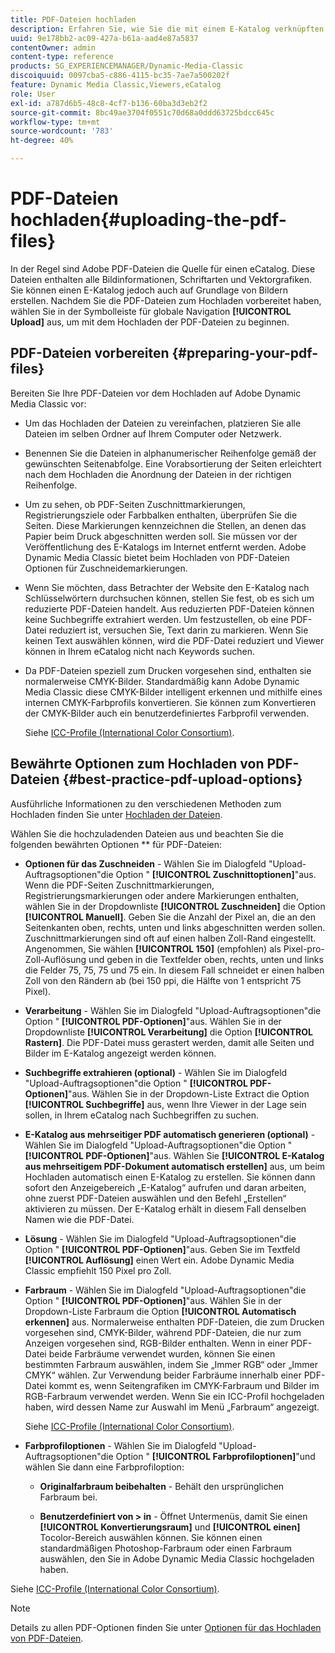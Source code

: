 ```yaml
---
title: PDF-Dateien hochladen
description: Erfahren Sie, wie Sie die mit einem E-Katalog verknüpften PDF-Dateien in Adobe Dynamic Media Classic hochladen.
uuid: 9e178bb2-ac09-427a-b61a-aad4e87a5837
contentOwner: admin
content-type: reference
products: SG_EXPERIENCEMANAGER/Dynamic-Media-Classic
discoiquuid: 0097cba5-c886-4115-bc35-7ae7a500202f
feature: Dynamic Media Classic,Viewers,eCatalog
role: User
exl-id: a787d6b5-48c8-4cf7-b136-60ba3d3eb2f2
source-git-commit: 8bc49ae3704f0551c70d68a0ddd63725bdcc645c
workflow-type: tm+mt
source-wordcount: '783'
ht-degree: 40%

---
```


# PDF-Dateien hochladen{#uploading-the-pdf-files}

In der Regel sind Adobe PDF-Dateien die Quelle für einen eCatalog. Diese Dateien enthalten alle Bildinformationen, Schriftarten und Vektorgrafiken. Sie können einen E-Katalog jedoch auch auf Grundlage von Bildern erstellen. Nachdem Sie die PDF-Dateien zum Hochladen vorbereitet haben, wählen Sie in der Symbolleiste für globale Navigation **[!UICONTROL Upload]** aus, um mit dem Hochladen der PDF-Dateien zu beginnen.

## PDF-Dateien vorbereiten {#preparing-your-pdf-files}

Bereiten Sie Ihre PDF-Dateien vor dem Hochladen auf Adobe Dynamic Media Classic vor:

* Um das Hochladen der Dateien zu vereinfachen, platzieren Sie alle Dateien im selben Ordner auf Ihrem Computer oder Netzwerk.
* Benennen Sie die Dateien in alphanumerischer Reihenfolge gemäß der gewünschten Seitenabfolge. Eine Vorabsortierung der Seiten erleichtert nach dem Hochladen die Anordnung der Dateien in der richtigen Reihenfolge.
* Um zu sehen, ob PDF-Seiten Zuschnittmarkierungen, Registrierungsziele oder Farbbalken enthalten, überprüfen Sie die Seiten. Diese Markierungen kennzeichnen die Stellen, an denen das Papier beim Druck abgeschnitten werden soll. Sie müssen vor der Veröffentlichung des E-Katalogs im Internet entfernt werden. Adobe Dynamic Media Classic bietet beim Hochladen von PDF-Dateien Optionen für Zuschneidemarkierungen.
* Wenn Sie möchten, dass Betrachter der Website den E-Katalog nach Schlüsselwörtern durchsuchen können, stellen Sie fest, ob es sich um reduzierte PDF-Dateien handelt. Aus reduzierten PDF-Dateien können keine Suchbegriffe extrahiert werden. Um festzustellen, ob eine PDF-Datei reduziert ist, versuchen Sie, Text darin zu markieren. Wenn Sie keinen Text auswählen können, wird die PDF-Datei reduziert und Viewer können in Ihrem eCatalog nicht nach Keywords suchen.
* Da PDF-Dateien speziell zum Drucken vorgesehen sind, enthalten sie normalerweise CMYK-Bilder. Standardmäßig kann Adobe Dynamic Media Classic diese CMYK-Bilder intelligent erkennen und mithilfe eines internen CMYK-Farbprofils konvertieren. Sie können zum Konvertieren der CMYK-Bilder auch ein benutzerdefiniertes Farbprofil verwenden. 

   Siehe [ICC-Profile (International Color Consortium)](icc-profiles.md#icc_profiles).

## Bewährte Optionen zum Hochladen von PDF-Dateien {#best-practice-pdf-upload-options}

Ausführliche Informationen zu den verschiedenen Methoden zum Hochladen finden Sie unter [Hochladen der Dateien](uploading-files.md#uploading_your_files).

Wählen Sie die hochzuladenden Dateien aus und beachten Sie die folgenden bewährten Optionen ** für PDF-Dateien:

* **Optionen für das Zuschneiden**  - Wählen Sie im Dialogfeld &quot;Upload-Auftragsoptionen&quot;die Option &quot; **[!UICONTROL Zuschnittoptionen]**&quot;aus. Wenn die PDF-Seiten Zuschnittmarkierungen, Registrierungsmarkierungen oder andere Markierungen enthalten, wählen Sie in der Dropdownliste **[!UICONTROL Zuschneiden]** die Option **[!UICONTROL Manuell]**. Geben Sie die Anzahl der Pixel an, die an den Seitenkanten oben, rechts, unten und links abgeschnitten werden sollen. Zuschnittmarkierungen sind oft auf einen halben Zoll-Rand eingestellt. Angenommen, Sie wählen **[!UICONTROL 150]** (empfohlen) als Pixel-pro-Zoll-Auflösung und geben in die Textfelder oben, rechts, unten und links die Felder 75, 75, 75 und 75 ein. In diesem Fall schneidet er einen halben Zoll von den Rändern ab (bei 150 ppi, die Hälfte von 1 entspricht 75 Pixel).

* **Verarbeitung**  - Wählen Sie im Dialogfeld &quot;Upload-Auftragsoptionen&quot;die Option &quot; **[!UICONTROL PDF-Optionen]**&quot;aus. Wählen Sie in der Dropdownliste **[!UICONTROL Verarbeitung]** die Option **[!UICONTROL Rastern]**. Die PDF-Datei muss gerastert werden, damit alle Seiten und Bilder im E-Katalog angezeigt werden können.

* **Suchbegriffe extrahieren (optional)**  - Wählen Sie im Dialogfeld &quot;Upload-Auftragsoptionen&quot;die Option &quot; **[!UICONTROL PDF-Optionen]**&quot;aus. Wählen Sie in der Dropdown-Liste Extract die Option **[!UICONTROL Suchbegriffe]** aus, wenn Ihre Viewer in der Lage sein sollen, in Ihrem eCatalog nach Suchbegriffen zu suchen.

* **E-Katalog aus mehrseitiger PDF automatisch generieren (optional)**  - Wählen Sie im Dialogfeld &quot;Upload-Auftragsoptionen&quot;die Option &quot; **[!UICONTROL PDF-Optionen]**&quot;aus. Wählen Sie **[!UICONTROL E-Katalog aus mehrseitigem PDF-Dokument automatisch erstellen]** aus, um beim Hochladen automatisch einen E-Katalog zu erstellen. Sie können dann sofort den Anzeigebereich „E-Katalog“ aufrufen und daran arbeiten, ohne zuerst PDF-Dateien auswählen und den Befehl „Erstellen“ aktivieren zu müssen. Der E-Katalog erhält in diesem Fall denselben Namen wie die PDF-Datei.

* **Lösung**  - Wählen Sie im Dialogfeld &quot;Upload-Auftragsoptionen&quot;die Option &quot; **[!UICONTROL PDF-Optionen]**&quot;aus. Geben Sie im Textfeld **[!UICONTROL Auflösung]** einen Wert ein. Adobe Dynamic Media Classic empfiehlt 150 Pixel pro Zoll.

* **Farbraum**  - Wählen Sie im Dialogfeld &quot;Upload-Auftragsoptionen&quot;die Option &quot; **[!UICONTROL PDF-Optionen]**&quot;aus. Wählen Sie in der Dropdown-Liste Farbraum die Option **[!UICONTROL Automatisch erkennen]** aus. Normalerweise enthalten PDF-Dateien, die zum Drucken vorgesehen sind, CMYK-Bilder, während PDF-Dateien, die nur zum Anzeigen vorgesehen sind, RGB-Bilder enthalten. Wenn in einer PDF-Datei beide Farbräume verwendet wurden, können Sie einen bestimmten Farbraum auswählen, indem Sie „Immer RGB“ oder „Immer CMYK“ wählen. Zur Verwendung beider Farbräume innerhalb einer PDF-Datei kommt es, wenn Seitengrafiken im CMYK-Farbraum und Bilder im RGB-Farbraum verwendet werden. Wenn Sie ein ICC-Profil hochgeladen haben, wird dessen Name zur Auswahl im Menü „Farbraum“ angezeigt. 

   Siehe [ICC-Profile (International Color Consortium)](/help/icc-profiles.md).

* **Farbprofiloptionen**  - Wählen Sie im Dialogfeld &quot;Upload-Auftragsoptionen&quot;die Option &quot; **[!UICONTROL Farbprofiloptionen]**&quot;und wählen Sie dann eine Farbprofiloption:

   * **Originalfarbraum beibehalten**  - Behält den ursprünglichen Farbraum bei.

   * **Benutzerdefiniert von > in**  - Öffnet Untermenüs, damit Sie einen  **[!UICONTROL Konvertierungsraum]** und  **[!UICONTROL einen]** Tocolor-Bereich auswählen können. Sie können einen standardmäßigen Photoshop-Farbraum oder einen Farbraum auswählen, den Sie in Adobe Dynamic Media Classic hochgeladen haben.

<!-- * **Convert To SRGB** - Converts to SRGB (Standard Red Green Blue). SRGB is the recommended color space for displaying images on web pages. -->

Siehe [ICC-Profile (International Color Consortium)](icc-profiles.md#icc_profiles).

>[!NOTE]
>
>Details zu allen PDF-Optionen finden Sie unter [Optionen für das Hochladen von PDF-Dateien](pdfs.md#pdf_upload_options).
